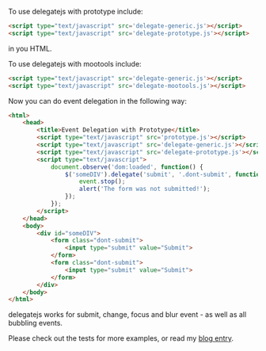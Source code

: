 To use delegatejs with prototype include:

```html
<script type="text/javascript" src='delegate-generic.js'></script>
<script type="text/javascript" src='delegate-prototype.js'></script>
```

in you HTML.

To use delegatejs with mootools include:

```html
<script type="text/javascript" src='delegate-generic.js'></script>
<script type="text/javascript" src='delegate-mootools.js'></script>
```

Now you can do event delegation in the following way:

```html
<html>
	<head>
		<title>Event Delegation with Prototype</title>
		<script type="text/javascript" src='prototype.js'></script>
		<script type="text/javascript" src='delegate-generic.js'></script>
		<script type="text/javascript" src='delegate-prototype.js'></script>
		<script type="text/javascript">
			document.observe('dom:loaded', function() {
				$('someDIV').delegate('submit', '.dont-submit', function(event){
					event.stop();
					alert('The form was not submitted!');
				});
			});
		</script>
	</head>
	<body>
		<div id="someDIV">
			<form class="dont-submit">
				<input type="submit" value="Submit">
			</form>
			<form class="dont-submit">
				<input type="submit" value="Submit">
			</form>
		</div>
	</body>
</html>
```

delegatejs works for submit, change, focus and blur event - as well as all bubbling events.

Please check out the tests for more examples, or read my [blog entry](http://www.dreamchain.com/event-delegation-with-prototype-and-mootools/).
